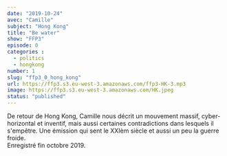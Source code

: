 ```yaml
---
date: "2019-10-24"
avec: "Camille"
subject: "Hong Kong"
title: "Be water"
show: "FFP3"
episode: 0
categories :
  - politics
  - hongkong
number: 1
slug: "ffp3_0_hong_kong"
url: https://ffp3.s3.eu-west-3.amazonaws.com/ffp3-HK-3.mp3
image: https://ffp3.s3.eu-west-3.amazonaws.com/HK.jpeg
status: "published"
---
```

De retour de Hong Kong, Camille nous décrit un mouvement massif, cyber-horizontal et inventif, mais aussi certaines contradictions dans lesquels il s'empêtre. Une émission qui sent le XXIèm siècle et aussi un peu la guerre froide. </br>
Enregistré fin octobre 2019.
